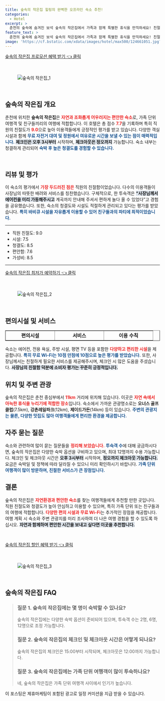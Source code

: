 ```yaml
---
title: 숲속의 작은집 힐링의 완벽한 오프라인 숙소 추천!
categories:
  - Hotel
excerpt: >
  춘천의 숲속에 숨겨진 보석 숲속의 작은집에서 가족과 함께 특별한 휴식을 만끽하세요! 친절한 사장님과 함께하는 따뜻한 서비스 청결한 시설 뛰어난 가성비까지. 자연 속에서 신나는 액티비티와 잊지 못할 추억을 만들어보세요!
feature_text: >
  춘천의 숲속에 숨겨진 보석 숲속의 작은집에서 가족과 함께 특별한 휴식을 만끽하세요! 친절한 사장님과 함께하는 따뜻한 서비스 청결한 시설 뛰어난 가성비까지. 자연 속에서 신나는 액티비티와 잊지 못할 추억을 만들어보세요!
image: 'https://cf.bstatic.com/xdata/images/hotel/max500/124661051.jpg?k=2d582dd91d87876e7a9927171350cd3fa932db27ec62d7277b015765b3f30a59&o=&hp=1'
---
```


<p><a class="modoo-button" href="https://tinyurl.com/234x2svx" rel="nofollow noopener">숲속의 작은집 프로모션 혜택 받기 👈 클릭</a></p><br/>
<figure class="image"><img alt="숲속의 작은집_1" src="https://cf.bstatic.com/xdata/images/hotel/max1024x768/124659398.jpg?k=7863ebb63ea3f17cce5ca0d5d15be766811c4b0fee66adecdc59487c99d9065a&amp;o=&amp;hp=1"/></figure><br/>

<h2 data-ke-size="size26" id="숲속의작은집개요">숲속의 작은집 개요</h2>
<p data-ke-size="size16">춘천에 위치한 <b>숲속의 작은집</b>은 <b><span style="color: #ee2323;">자연과 조화롭게 어우러지는 편안한 숙소</span></b>로, 가족 단위 여행객 및 친구들끼리의 여행에 적합합니다. 이 호텔은 총 점수 <b><span style="color: #ee2323;">7.7</span></b>을 기록하며 특히 직원의 친절도가 <b><span style="color: #ee2323;">9.0</span></b>으로 높아 이용객들에게 긍정적인 평가를 받고 있습니다. 다양한 객실 시설과 함께 <b><span style="color: #1a5490;">무료 자전거 대여 및 정원에서 여유로운 시간을 보낼 수 있는 점이 매력적입니다.</span></b> <b><span style="background-color: #21538527;">체크인은 오후 3시부터</span></b> 시작하며, <b><span style="background-color: #21538527;">체크아웃은 정오까지</span></b> 가능합니다. 숙소 내부는 청결하게 관리되어 <b><span style="color: #1a5490;">숙박 후 높은 청결도를 경험할 수 있습니다.</span></b></p>
<p data-ke-size="size16"> </p>
<h2 data-ke-size="size23" id="리뷰및평가">리뷰 및 평가</h2>
<p data-ke-size="size16">이 숙소의 평가에서 <b><span style="color: #ee2323;">가장 두드러진 점은</span></b> 직원의 친절함이었습니다. 다수의 이용객들이 사장님의 따뜻한 배려와 서비스를 칭찬했습니다. 구체적으로, 한 투숙객은 <b><span style="background-color: #21538527;">“사장님께서 에어컨을 미리 가동해주시고</span></b> 계곡까지 안내해 주셔서 편하게 놀다 올 수 있었다”고 경험을 공유했습니다. 또한, 숙소의 청결도와 시설도 적절하게 관리되고 있다는 평가를 받았습니다. <b><span style="color: #1a5490;">특히 바비큐 시설을 자유롭게 이용할 수 있어 친구들과의 파티에 최적이었습니다.</span></b></p>
<hr contenteditable="false" data-ke-style="style5" data-ke-type="horizontalRule"/>
<ul data-ke-list-type="disc" style="list-style-type: disc;">
<li>직원 친절도: 9.0</li>
<li>시설: 7.5</li>
<li>청결도: 8.5</li>
<li>편안함: 7.6</li>
<li>가성비: 8.5</li>
</ul>
<hr contenteditable="false" data-ke-style="style5" data-ke-type="horizontalRule"/>
<p><a class="modoo-button" href="https://tinyurl.com/234x2svx" rel="nofollow noopener">숲속의 작은집 최저가 예약하기 👈 클릭</a></p><br/>
<figure class="image"><img alt="숲속의 작은집_2" src="https://cf.bstatic.com/xdata/images/hotel/max500/124661051.jpg?k=2d582dd91d87876e7a9927171350cd3fa932db27ec62d7277b015765b3f30a59&amp;o=&amp;hp=1"/></figure><br/>
<h2 data-ke-size="size23" id="편의시설및서비스">편의시설 및 서비스</h2>
<table border="1" data-ke-align="alignLeft" data-ke-style="style16" style="border-collapse: collapse; width: 100%; height: 34px;">
<tbody>
<tr style="height: 17px;">
<td style="width: 33.3333%; text-align: center; height: 17px;"><b>편의시설</b></td>
<td style="width: 33.3333%; text-align: center; height: 17px;"><b>서비스</b></td>
<td style="width: 33.3333%; text-align: center; height: 17px;"><b>이용 수칙</b></td>
</tr>
<tr style="height: 17px;">
<td style="width: 33.3333%; text-align: center; height: 17px;">에어컨 및 난방 시설</td>
<td style="width: 33.3333%; text-align: center; height: 17px;">무료 자전거 대여</td>
<td style="width: 33.3333%; text-align: center; height: 17px;">현금 결제만 가능</td>
</tr>
<tr>
<td style="width: 33.3333%; text-align: center;">정원</td>
<td style="width: 33.3333%; text-align: center;">픽업 서비스 (요청 시)</td>
<td style="width: 33.3333%; text-align: center;">흡연 불가</td>
</tr>
<tr>
<td style="width: 33.3333%; text-align: center;">무료 Wi-Fi</td>
<td style="width: 33.3333%; text-align: center;">바비큐 시설 이용</td>
<td style="width: 33.3333%; text-align: center;">반려동물 동반 불가</td>
</tr>
</tbody>
</table>
<p data-ke-size="size16">숙소는 에어컨, 전용 욕실, 주방 시설, 평면 TV 등을 포함한 <b><span style="color: #ee2323;">다양하고 편리한 시설</span></b>을 제공합니다. <b><span style="color: #1a5490;">특히 무료 Wi-Fi는 10점 만점에 10점으로 높은 평가를 받았습니다.</span></b> 또한, 사장님께서는 친절하게 필요한 서비스를 제공해주시며, 체크인 시 많은 도움을 주셨습니다. <b><span style="background-color: #21538527;">사장님의 친절함 덕분에 소비자 평가는 꾸준히 긍정적입니다.</span></b></p>
<h2 data-ke-size="size23" id="위치및주변관광">위치 및 주변 관광</h2>
<p data-ke-size="size16">숲속의 작은집은 춘천 중심부에서 <b><span style="color: #ee2323;">11km</span></b> 거리에 위치해 있습니다. 이곳은 <b><span style="color: #ee2323;">자연 속에서 아늑한 휴식을 누리기에 적합한 장소</span></b>입니다. 숙소에서 가까운 관광명소로는 <b>오너스 골프클럽</b>(7.5km), <b>강촌레일파크</b>(12km), <b>제이드가든</b>(14km) 등이 있습니다. <b><span style="color: #1a5490;">주변의 관광지는 물론, 다양한 맛집도 많아 여행객들에게 편리한 환경을 제공합니다.</span></b></p>
<h2 data-ke-size="size26" id="자주묻는질문">자주 묻는 질문</h2>
<p data-ke-size="size16">숙소와 관련하여 많이 묻는 질문들을 <b><span style="color: #ee2323;">정리해 보았습니다.</span></b> <b><span style="color: #1a5490;">투숙객 수</span></b>에 대해 궁금하시다면, 숲속의 작은집은 다양한 숙박 옵션을 구비하고 있으며, 최대 12명까지 수용 가능합니다. 체크인 및 체크아웃 시간은 <b><span style="background-color: #21538527;">오후 3시부터</span></b> 시작하며, <b><span style="background-color: #21538527;">정오까지 체크아웃 가능합니다.</span></b> 요금은 숙박일 및 정책에 따라 달라질 수 있으니 미리 확인하시기 바랍니다. <b><span style="color: #1a5490;">가족 단위 여행객이 많이 방문하며, 친절한 서비스가 큰 장점입니다.</span></b></p>
<h2 data-ke-size="size23" id="결론">결론</h2>
<p data-ke-size="size16">숲속의 작은집은 <b><span style="color: #ee2323;">자연환경과 편안한 숙소</span></b>를 찾는 여행객들에게 추천할 만한 곳입니다. 직원 친절도와 청결도가 높아 안심하고 이용할 수 있으며, 특히 가족 단위 또는 친구들과의 여행에 적합합니다. <b><span style="color: #ee2323;">다양한 편의 시설과 무료 Wi-Fi</span></b>는 추가적인 장점을 제공합니다. 여행 계획 시 숙소와 주변 관광지를 미리 조사하여 더 나은 여행 경험을 할 수 있도록 하십시오. <b><span style="background-color: #21538527;">자연과 함께하며 편안한 시간을 보내고 싶다면 이곳을 추천합니다.</span></b></p>
<p data-ke-size="size16"> </p>

<p><a class="modoo-button" href="https://tinyurl.com/234x2svx" rel="nofollow noopener">숲속의 작은집 할인 혜택 받기 👈 클릭</a></p><br>

<figure class="image"><img src="https://cf.bstatic.com/xdata/images/hotel/max500/124661055.jpg?k=e055d6494091df5ecc3150f70c58862079fefbc65fc422a00ea79b20f7dbb5ab&o=&hp=1" alt="숲속의 작은집_3"></figure><br>
<h2 id="숲속의_작은집_FAQ">숲속의 작은집 FAQ</h2>
<div itemscope="" itemtype="https://schema.org/FAQPage"> <blockquote> <div itemscope="" itemprop="mainEntity" itemtype="https://schema.org/Question"> <h3 itemprop="name">질문 1. 숲속의 작은집에는 몇 명이 숙박할 수 있나요?</h3> <div itemscope="" itemprop="acceptedAnswer" itemtype="https://schema.org/Answer"> <span itemprop="text"> <p>숲속의 작은집에는 다양한 숙박 옵션이 준비되어 있으며, 투숙객 수는 2명, 6명, 12명으로 조정 가능합니다.</p> </span> </div> </div> <div itemscope="" itemprop="mainEntity" itemtype="https://schema.org/Question"> <h3 itemprop="name">질문 2. 숲속의 작은집의 체크인 및 체크아웃 시간은 어떻게 되나요?</h3> <div itemscope="" itemprop="acceptedAnswer" itemtype="https://schema.org/Answer"> <span itemprop="text"> <p>숲속의 작은집의 체크인은 15:00부터 시작되며, 체크아웃은 12:00까지 가능합니다.</p> </span> </div> </div> <div itemscope="" itemprop="mainEntity" itemtype="https://schema.org/Question"> <h3 itemprop="name">질문 3. 숲속의 작은집에는 가족 단위 여행객이 많이 투숙하나요?</h3> <div itemscope="" itemprop="acceptedAnswer" itemtype="https://schema.org/Answer"> <span itemprop="text"> <p>네, 숲속의 작은집은 가족 단위 여행객 사이에서 인기가 높습니다.</p> </span> </div> </div> </blockquote> </div><p>이 포스팅은 제휴마케팅이 포함된 광고로 일정 커미션을 지급 받을 수 있습니다.</p>

